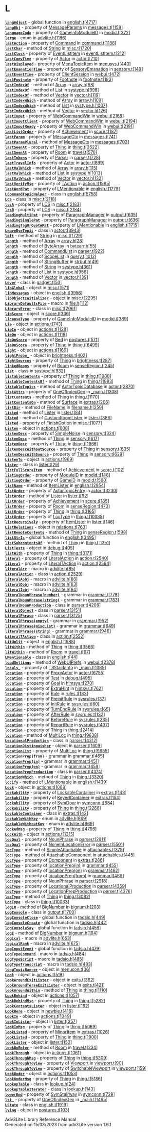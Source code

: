 ---
---
# L

[**`langAdjust`**](../file/english.t.html#langAdjust) - global function
in
[english.t](../file/english.t.html)\[[4717](../source/english.t.html#4717)\]  
[**`langObj`**](../object/MessageParams.html#langObj) - property of
[MessageParams](../object/MessageParams.html) in
[messages.t](../file/messages.t.html)\[[1158](../source/messages.t.html#1158)\]  
[**`languageCode`**](../object/GameInfoModuleID.html#languageCode) -
property of [GameInfoModuleID](../object/GameInfoModuleID.html) in
[modid.t](../file/modid.t.html)\[[372](../source/modid.t.html#372)\]  
[**`large`**](../file/advlite.h.html#large) - enum in
[advlite.h](../file/advlite.h.html)\[[1186](../source/advlite.h.html#1186)\]  
[**`lastAction`**](../object/Command.html#lastAction) - property of
[Command](../object/Command.html) in
[command.t](../file/command.t.html)\[[1188](../source/command.t.html#1188)\]  
[**`lastChar`**](../object/String.html#lastChar) - method of
[String](../object/String.html) in
[misc.t](../file/misc.t.html)\[[1720](../source/misc.t.html#1720)\]  
[**`lastClock`**](../object/EventListItem.html#lastClock) - property of
[EventListItem](../object/EventListItem.html) in
[eventListItem.t](../file/eventListItem.t.html)\[[212](../source/eventListItem.t.html#212)\]  
[**`lastConvTime`**](../object/Actor.html#lastConvTime) - property of
[Actor](../object/Actor.html) in
[actor.t](../file/actor.t.html)\[[710](../source/actor.t.html#710)\]  
[**`lastDisplayed`**](../object/MenuTopicItem.html#lastDisplayed) -
property of [MenuTopicItem](../object/MenuTopicItem.html) in
[menusys.t](../file/menusys.t.html)\[[440](../source/menusys.t.html#440)\]  
[**`lastEmanationTime`**](../object/SensoryEmanation.html#lastEmanationTime) -
property of [SensoryEmanation](../object/SensoryEmanation.html) in
[sensory.t](../file/sensory.t.html)\[[149](../source/sensory.t.html#149)\]  
[**`lastEventTime`**](../object/ClientSession.html#lastEventTime) -
property of [ClientSession](../object/ClientSession.html) in
[webui.t](../file/webui.t.html)\[[472](../source/webui.t.html#472)\]  
[**`lastFootnote`**](../object/Footnote.html#lastFootnote) - property of
[Footnote](../object/Footnote.html) in
[footnote.t](../file/footnote.t.html)\[[183](../source/footnote.t.html#183)\]  
[**`lastIndexOf`**](../object/Array.html#lastIndexOf) - method of
[Array](../object/Array.html) in
[array.h](../file/array.h.html)\[[98](../source/array.h.html#98)\]  
[**`lastIndexOf`**](../object/List.html#lastIndexOf) - method of
[List](../object/List.html) in
[systype.h](../file/systype.h.html)\[[996](../source/systype.h.html#996)\]  
[**`lastIndexOf`**](../object/Vector.html#lastIndexOf) - method of
[Vector](../object/Vector.html) in
[vector.h](../file/vector.h.html)\[[116](../source/vector.h.html#116)\]  
[**`lastIndexWhich`**](../object/Array.html#lastIndexWhich) - method of
[Array](../object/Array.html) in
[array.h](../file/array.h.html)\[[109](../source/array.h.html#109)\]  
[**`lastIndexWhich`**](../object/List.html#lastIndexWhich) - method of
[List](../object/List.html) in
[systype.h](../file/systype.h.html)\[[1007](../source/systype.h.html#1007)\]  
[**`lastIndexWhich`**](../object/Vector.html#lastIndexWhich) - method of
[Vector](../object/Vector.html) in
[vector.h](../file/vector.h.html)\[[126](../source/vector.h.html#126)\]  
[**`lastInput`**](../object/WebCommandWin.html#lastInput) - property of
[WebCommandWin](../object/WebCommandWin.html) in
[webui.t](../file/webui.t.html)\[[2188](../source/webui.t.html#2188)\]  
[**`lastInputClient`**](../object/WebCommandWin.html#lastInputClient) -
property of [WebCommandWin](../object/WebCommandWin.html) in
[webui.t](../file/webui.t.html)\[[2194](../source/webui.t.html#2194)\]  
[**`lastInputReady`**](../object/WebCommandWin.html#lastInputReady) -
property of [WebCommandWin](../object/WebCommandWin.html) in
[webui.t](../file/webui.t.html)\[[2191](../source/webui.t.html#2191)\]  
[**`lastListOrder`**](../object/Achievement.html#lastListOrder) -
property of [Achievement](../object/Achievement.html) in
[score.t](../file/score.t.html)\[[187](../source/score.t.html#187)\]  
[**`lastParam`**](../object/MessageCtx.html#lastParam) - property of
[MessageCtx](../object/MessageCtx.html) in
[messages.t](../file/messages.t.html)\[[741](../source/messages.t.html#741)\]  
[**`lastParamPlural`**](../object/MessageCtx.html#lastParamPlural) -
method of [MessageCtx](../object/MessageCtx.html) in
[messages.t](../file/messages.t.html)\[[703](../source/messages.t.html#703)\]  
[**`lastSeenAt`**](../object/Thing.html#lastSeenAt) - property of
[Thing](../object/Thing.html) in
[thing.t](../file/thing.t.html)\[[3622](../source/thing.t.html#3622)\]  
[**`lastSeenAt`**](../object/Room.html#lastSeenAt) - property of
[Room](../object/Room.html) in
[travel.t](../file/travel.t.html)\[[570](../source/travel.t.html#570)\]  
[**`lastTokens`**](../object/Parser.html#lastTokens) - property of
[Parser](../object/Parser.html) in
[parser.t](../file/parser.t.html)\[[728](../source/parser.t.html#728)\]  
[**`lastTravelInfo`**](../object/Actor.html#lastTravelInfo) - property
of [Actor](../object/Actor.html) in
[actor.t](../file/actor.t.html)\[[899](../source/actor.t.html#899)\]  
[**`lastValWhich`**](../object/Array.html#lastValWhich) - method of
[Array](../object/Array.html) in
[array.h](../file/array.h.html)\[[115](../source/array.h.html#115)\]  
[**`lastValWhich`**](../object/List.html#lastValWhich) - method of
[List](../object/List.html) in
[systype.h](../file/systype.h.html)\[[1013](../source/systype.h.html#1013)\]  
[**`lastValWhich`**](../object/Vector.html#lastValWhich) - method of
[Vector](../object/Vector.html) in
[vector.h](../file/vector.h.html)\[[132](../source/vector.h.html#132)\]  
[**`lastVerifyMsg`**](../object/TAction.html#lastVerifyMsg) - property
of [TAction](../object/TAction.html) in
[action.t](../file/action.t.html)\[[1585](../source/action.t.html#1585)\]  
[**`lastWordPat`**](../object/LMentionable.html#lastWordPat) - property
of [LMentionable](../object/LMentionable.html) in
[english.t](../file/english.t.html)\[[1779](../source/english.t.html#1779)\]  
[**`LCommandTopicHelper`**](../object/LCommandTopicHelper.html) - class
in
[english.t](../file/english.t.html)\[[5758](../source/english.t.html#5758)\]  
[**`LCS`**](../object/LCS.html) - class in
[misc.t](../file/misc.t.html)\[[2118](../source/misc.t.html#2118)\]  
[**`lcsA`**](../object/LCS.html#lcsA) - property of
[LCS](../object/LCS.html) in
[misc.t](../file/misc.t.html)\[[2183](../source/misc.t.html#2183)\]  
[**`lcsB`**](../object/LCS.html#lcsB) - property of
[LCS](../object/LCS.html) in
[misc.t](../file/misc.t.html)\[[2184](../source/misc.t.html#2184)\]  
[**`leadingMultiPat`**](../object/ParagraphManager.html#leadingMultiPat) -
property of [ParagraphManager](../object/ParagraphManager.html) in
[output.t](../file/output.t.html)\[[635](../source/output.t.html#635)\]  
[**`leadingSinglePat`**](../object/ParagraphManager.html#leadingSinglePat) -
property of [ParagraphManager](../object/ParagraphManager.html) in
[output.t](../file/output.t.html)\[[636](../source/output.t.html#636)\]  
[**`leadingTagOrQuotePat`**](../object/LMentionable.html#leadingTagOrQuotePat) -
property of [LMentionable](../object/LMentionable.html) in
[english.t](../file/english.t.html)\[[1715](../source/english.t.html#1715)\]  
[**`LeaveByeTopic`**](../object/LeaveByeTopic.html) - class in
[actor.t](../file/actor.t.html)\[[3943](../source/actor.t.html#3943)\]  
[**`left`**](../object/String.html#left) - method of
[String](../object/String.html) in
[misc.t](../file/misc.t.html)\[[1729](../source/misc.t.html#1729)\]  
[**`length`**](../object/Array.html#length) - method of
[Array](../object/Array.html) in
[array.h](../file/array.h.html)\[[28](../source/array.h.html#28)\]  
[**`length`**](../object/ByteArray.html#length) - method of
[ByteArray](../object/ByteArray.html) in
[bytearr.h](../file/bytearr.h.html)\[[55](../source/bytearr.h.html#55)\]  
[**`length`**](../object/CommandList.html#length) - method of
[CommandList](../object/CommandList.html) in
[parser.t](../file/parser.t.html)\[[922](../source/parser.t.html#922)\]  
[**`length`**](../object/ScopeList.html#length) - method of
[ScopeList](../object/ScopeList.html) in
[query.t](../file/query.t.html)\[[1012](../source/query.t.html#1012)\]  
[**`length`**](../object/StringBuffer.html#length) - method of
[StringBuffer](../object/StringBuffer.html) in
[strbuf.h](../file/strbuf.h.html)\[[49](../source/strbuf.h.html#49)\]  
[**`length`**](../object/String.html#length) - method of
[String](../object/String.html) in
[systype.h](../file/systype.h.html)\[[361](../source/systype.h.html#361)\]  
[**`length`**](../object/List.html#length) - method of
[List](../object/List.html) in
[systype.h](../file/systype.h.html)\[[956](../source/systype.h.html#956)\]  
[**`length`**](../object/Vector.html#length) - method of
[Vector](../object/Vector.html) in
[vector.h](../file/vector.h.html)\[[39](../source/vector.h.html#39)\]  
[**`Lever`**](../object/Lever.html) - class in
[gadget.t](../file/gadget.t.html)\[[50](../source/gadget.t.html#50)\]  
[**`libGlobal`**](../object/libGlobal.html) - object in
[misc.t](../file/misc.t.html)\[[571](../source/misc.t.html#571)\]  
[**`libMessages`**](../object/libMessages.html) - object in
[english.t](../file/english.t.html)\[[3956](../source/english.t.html#3956)\]  
[**`libObjectInitializer`**](../object/libObjectInitializer.html) -
object in
[misc.t](../file/misc.t.html)\[[2295](../source/misc.t.html#2295)\]  
[**`LibraryDefaultsFile`**](../file/file.h.html#LibraryDefaultsFile) -
macro in
[file.h](../file/file.h.html)\[[112](../source/file.h.html#112)\]  
[**`LibraryError`**](../object/LibraryError.html) - class in
[misc.t](../file/misc.t.html)\[[2061](../source/misc.t.html#2061)\]  
[**`libScore`**](../object/libScore.html) - object in
[score.t](../file/score.t.html)\[[336](../source/score.t.html#336)\]  
[**`licenseType`**](../object/GameInfoModuleID.html#licenseType) -
property of [GameInfoModuleID](../object/GameInfoModuleID.html) in
[modid.t](../file/modid.t.html)\[[389](../source/modid.t.html#389)\]  
[**`Lie`**](../object/Lie.html) - object in
[actions.t](../file/actions.t.html)\[[743](../source/actions.t.html#743)\]  
[**`LieIn`**](../object/LieIn.html) - object in
[actions.t](../file/actions.t.html)\[[1128](../source/actions.t.html#1128)\]  
[**`LieOn`**](../object/LieOn.html) - object in
[actions.t](../file/actions.t.html)\[[1118](../source/actions.t.html#1118)\]  
[**`lieOnScore`**](../object/Bed.html#lieOnScore) - property of
[Bed](../object/Bed.html) in
[postures.t](../file/postures.t.html)\[[571](../source/postures.t.html#571)\]  
[**`lieOnScore`**](../object/Thing.html#lieOnScore) - property of
[Thing](../object/Thing.html) in
[thing.t](../file/thing.t.html)\[[6499](../source/thing.t.html#6499)\]  
[**`Light`**](../object/Light.html) - object in
[actions.t](../file/actions.t.html)\[[1169](../source/actions.t.html#1169)\]  
[**`lightProbe_`**](../object/lightProbe_.html) - object in
[brightness.t](../file/brightness.t.html)\[[402](../source/brightness.t.html#402)\]  
[**`lightSources`**](../object/Thing.html#lightSources) - property of
[Thing](../object/Thing.html) in
[brightness.t](../file/brightness.t.html)\[[287](../source/brightness.t.html#287)\]  
[**`linkedRooms`**](../object/Room.html#linkedRooms) - property of
[Room](../object/Room.html) in
[senseRegion.t](../file/senseRegion.t.html)\[[245](../source/senseRegion.t.html#245)\]  
[**`List`**](../object/List.html) - class in
[systype.h](../file/systype.h.html)\[[932](../source/systype.h.html#932)\]  
[**`listableContents`**](../object/Thing.html#listableContents) -
property of [Thing](../object/Thing.html) in
[thing.t](../file/thing.t.html)\[[1980](../source/thing.t.html#1980)\]  
[**`listableContentsOf`**](../object/Thing.html#listableContentsOf) -
method of [Thing](../object/Thing.html) in
[thing.t](../file/thing.t.html)\[[1983](../source/thing.t.html#1983)\]  
[**`listableTopics`**](../object/ActorTopicDatabase.html#listableTopics) -
method of [ActorTopicDatabase](../object/ActorTopicDatabase.html) in
[actor.t](../file/actor.t.html)\[[2870](../source/actor.t.html#2870)\]  
[**`listAttrs`**](../object/OneOfIndexGen.html#listAttrs) - property of
[OneOfIndexGen](../object/OneOfIndexGen.html) in
[\_main.t](../file/_main.t.html)\[[1308](../source/_main.t.html#1308)\]  
[**`listContents`**](../object/Thing.html#listContents) - method of
[Thing](../object/Thing.html) in
[thing.t](../file/thing.t.html)\[[1170](../source/thing.t.html#1170)\]  
[**`listContentsOn`**](../object/Surface.html#listContentsOn) - method
of [Surface](../object/Surface.html) in
[extras.t](../file/extras.t.html)\[[206](../source/extras.t.html#206)\]  
[**`listDir`**](../object/FileName.html#listDir) - method of
[FileName](../object/FileName.html) in
[filename.h](../file/filename.h.html)\[[259](../source/filename.h.html#259)\]  
[**`listed`**](../object/Lister.html#listed) - method of
[Lister](../object/Lister.html) in
[lister.t](../file/lister.t.html)\[[84](../source/lister.t.html#84)\]  
[**`listed`**](../object/CustomRoomLister.html#listed) - method of
[CustomRoomLister](../object/CustomRoomLister.html) in
[lister.t](../file/lister.t.html)\[[386](../source/lister.t.html#386)\]  
[**`listed`**](../object/FinishOption.html#listed) - property of
[FinishOption](../object/FinishOption.html) in
[misc.t](../file/misc.t.html)\[[1077](../source/misc.t.html#1077)\]  
[**`Listen`**](../object/Listen.html) - object in
[actions.t](../file/actions.t.html)\[[608](../source/actions.t.html#608)\]  
[**`listenDesc`**](../object/SimpleNoise.html#listenDesc) - property of
[SimpleNoise](../object/SimpleNoise.html) in
[sensory.t](../file/sensory.t.html)\[[324](../source/sensory.t.html#324)\]  
[**`listenDesc`**](../object/Thing.html#listenDesc) - method of
[Thing](../object/Thing.html) in
[sensory.t](../file/sensory.t.html)\[[617](../source/sensory.t.html#617)\]  
[**`listenDesc`**](../object/Thing.html#listenDesc) - property of
[Thing](../object/Thing.html) in
[thing.t](../file/thing.t.html)\[[1966](../source/thing.t.html#1966)\]  
[**`listenDescWithoutSource`**](../object/Thing.html#listenDescWithoutSource) -
property of [Thing](../object/Thing.html) in
[sensory.t](../file/sensory.t.html)\[[635](../source/sensory.t.html#635)\]  
[**`listenDescWithSource`**](../object/Thing.html#listenDescWithSource) -
property of [Thing](../object/Thing.html) in
[sensory.t](../file/sensory.t.html)\[[629](../source/sensory.t.html#629)\]  
[**`ListenTo`**](../object/ListenTo.html) - object in
[actions.t](../file/actions.t.html)\[[969](../source/actions.t.html#969)\]  
[**`Lister`**](../object/Lister.html) - class in
[lister.t](../file/lister.t.html)\[[29](../source/lister.t.html#29)\]  
[**`listFullScoreItem`**](../object/Achievement.html#listFullScoreItem) -
method of [Achievement](../object/Achievement.html) in
[score.t](../file/score.t.html)\[[102](../source/score.t.html#102)\]  
[**`listingOrder`**](../object/ModuleID.html#listingOrder) - property of
[ModuleID](../object/ModuleID.html) in
[modid.t](../file/modid.t.html)\[[148](../source/modid.t.html#148)\]  
[**`listingOrder`**](../object/GameID.html#listingOrder) - property of
[GameID](../object/GameID.html) in
[modid.t](../file/modid.t.html)\[[560](../source/modid.t.html#560)\]  
[**`listName`**](../object/ItemLister.html#listName) - method of
[ItemLister](../object/ItemLister.html) in
[english.t](../file/english.t.html)\[[2954](../source/english.t.html#2954)\]  
[**`listOrder`**](../object/ActorTopicEntry.html#listOrder) - property
of [ActorTopicEntry](../object/ActorTopicEntry.html) in
[actor.t](../file/actor.t.html)\[[3230](../source/actor.t.html#3230)\]  
[**`listOrder`**](../object/Lister.html#listOrder) - method of
[Lister](../object/Lister.html) in
[lister.t](../file/lister.t.html)\[[92](../source/lister.t.html#92)\]  
[**`listOrder`**](../object/Achievement.html#listOrder) - property of
[Achievement](../object/Achievement.html) in
[score.t](../file/score.t.html)\[[185](../source/score.t.html#185)\]  
[**`listOrder`**](../object/Room.html#listOrder) - property of
[Room](../object/Room.html) in
[senseRegion.t](../file/senseRegion.t.html)\[[473](../source/senseRegion.t.html#473)\]  
[**`listOrder`**](../object/Thing.html#listOrder) - property of
[Thing](../object/Thing.html) in
[thing.t](../file/thing.t.html)\[[3165](../source/thing.t.html#3165)\]  
[**`listOrder`**](../object/LocType.html#listOrder) - property of
[LocType](../object/LocType.html) in
[thing.t](../file/thing.t.html)\[[10035](../source/thing.t.html#10035)\]  
[**`listRecursively`**](../object/ItemLister.html#listRecursively) -
property of [ItemLister](../object/ItemLister.html) in
[lister.t](../file/lister.t.html)\[[146](../source/lister.t.html#146)\]  
[**`ListRelations`**](../object/ListRelations.html) - object in
[relations.t](../file/relations.t.html)\[[763](../source/relations.t.html#763)\]  
[**`listRemoteContents`**](../object/Thing.html#listRemoteContents) -
method of [Thing](../object/Thing.html) in
[senseRegion.t](../file/senseRegion.t.html)\[[598](../source/senseRegion.t.html#598)\]  
[**`listStrIs`**](../file/english.t.html#listStrIs) - global function in
[english.t](../file/english.t.html)\[[3495](../source/english.t.html#3495)\]  
[**`listSubcontentsOf`**](../object/Thing.html#listSubcontentsOf) -
method of [Thing](../object/Thing.html) in
[thing.t](../file/thing.t.html)\[[1351](../source/thing.t.html#1351)\]  
[**`ListTests`**](../object/ListTests.html) - object in
[debug.t](../file/debug.t.html)\[[405](../source/debug.t.html#405)\]  
[**`listWith`**](../object/Thing.html#listWith) - property of
[Thing](../object/Thing.html) in
[thing.t](../file/thing.t.html)\[[3171](../source/thing.t.html#3171)\]  
[**`literal`**](../object/LiteralAction.html#literal) - property of
[LiteralAction](../object/LiteralAction.html) in
[action.t](../file/action.t.html)\[[2540](../source/action.t.html#2540)\]  
[**`literal`**](../object/LiteralTAction.html#literal) - property of
[LiteralTAction](../object/LiteralTAction.html) in
[action.t](../file/action.t.html)\[[2594](../source/action.t.html#2594)\]  
[**`literalAcc`**](../file/advlite.h.html#literalAcc) - macro in
[advlite.h](../file/advlite.h.html)\[[85](../source/advlite.h.html#85)\]  
[**`LiteralAction`**](../object/LiteralAction.html) - class in
[action.t](../file/action.t.html)\[[2529](../source/action.t.html#2529)\]  
[**`literalAobj`**](../file/advlite.h.html#literalAobj) - macro in
[advlite.h](../file/advlite.h.html)\[[86](../source/advlite.h.html#86)\]  
[**`literalDobj`**](../file/advlite.h.html#literalDobj) - macro in
[advlite.h](../file/advlite.h.html)\[[83](../source/advlite.h.html#83)\]  
[**`literalIobj`**](../file/advlite.h.html#literalIobj) - macro in
[advlite.h](../file/advlite.h.html)\[[84](../source/advlite.h.html#84)\]  
[**`literalNounPhrase(number)`**](../object/literalNounPhrase(number).html) -
grammar in
[grammar.t](../file/grammar.t.html)\[[778](../source/grammar.t.html#778)\]  
[**`literalNounPhrase(string)`**](../object/literalNounPhrase(string).html) -
grammar in
[grammar.t](../file/grammar.t.html)\[[783](../source/grammar.t.html#783)\]  
[**`LiteralNounProduction`**](../object/LiteralNounProduction.html) -
class in
[parser.t](../file/parser.t.html)\[[4206](../source/parser.t.html#4206)\]  
[**`LiteralObject`**](../object/LiteralObject.html) - class in
[parser.t](../file/parser.t.html)\[[3151](../source/parser.t.html#3151)\]  
[**`LiteralPhrase`**](../object/LiteralPhrase.html) - class in
[parser.t](../file/parser.t.html)\[[3125](../source/parser.t.html#3125)\]  
[**`literalPhrase(empty)`**](../object/literalPhrase(empty).html) -
grammar in
[grammar.t](../file/grammar.t.html)\[[952](../source/grammar.t.html#952)\]  
[**`literalPhrase(miscList)`**](../object/literalPhrase(miscList).html) -
grammar in
[grammar.t](../file/grammar.t.html)\[[949](../source/grammar.t.html#949)\]  
[**`literalPhrase(string)`**](../object/literalPhrase(string).html) -
grammar in
[grammar.t](../file/grammar.t.html)\[[946](../source/grammar.t.html#946)\]  
[**`LiteralTAction`**](../object/LiteralTAction.html) - class in
[action.t](../file/action.t.html)\[[2552](../source/action.t.html#2552)\]  
[**`LitUnlit`**](../object/LitUnlit.html) - object in
[english.t](../file/english.t.html)\[[1988](../source/english.t.html#1988)\]  
[**`litWithin`**](../object/Thing.html#litWithin) - method of
[Thing](../object/Thing.html) in
[thing.t](../file/thing.t.html)\[[3566](../source/thing.t.html#3566)\]  
[**`litWithin`**](../object/Room.html#litWithin) - method of
[Room](../object/Room.html) in
[travel.t](../file/travel.t.html)\[[97](../source/travel.t.html#97)\]  
[**`LMentionable`**](../object/LMentionable.html) - class in
[english.t](../file/english.t.html)\[[44](../source/english.t.html#44)\]  
[**`loadSettings`**](../object/WebUIPrefs.html#loadSettings) - method of
[WebUIPrefs](../object/WebUIPrefs.html) in
[webui.t](../file/webui.t.html)\[[2378](../source/webui.t.html#2378)\]  
[**`locals_`**](../object/T3StackInfo.html#locals_) - property of
[T3StackInfo](../object/T3StackInfo.html) in
[\_main.t](../file/_main.t.html)\[[1085](../source/_main.t.html#1085)\]  
[**`location`**](../object/ProxyActor.html#location) - property of
[ProxyActor](../object/ProxyActor.html) in
[actor.t](../file/actor.t.html)\[[6755](../source/actor.t.html#6755)\]  
[**`location`**](../object/Test.html#location) - property of
[Test](../object/Test.html) in
[debug.t](../file/debug.t.html)\[[495](../source/debug.t.html#495)\]  
[**`location`**](../object/Goal.html#location) - property of
[Goal](../object/Goal.html) in
[hintsys.t](../file/hintsys.t.html)\[[270](../source/hintsys.t.html#270)\]  
[**`location`**](../object/ExtraHint.html#location) - property of
[ExtraHint](../object/ExtraHint.html) in
[hintsys.t](../file/hintsys.t.html)\[[762](../source/hintsys.t.html#762)\]  
[**`location`**](../object/Rule.html#location) - property of
[Rule](../object/Rule.html) in
[rules.t](../file/rules.t.html)\[[183](../source/rules.t.html#183)\]  
[**`location`**](../object/PreinitRule.html#location) - property of
[PreinitRule](../object/PreinitRule.html) in
[sysrules.t](../file/sysrules.t.html)\[[37](../source/sysrules.t.html#37)\]  
[**`location`**](../object/InitRule.html#location) - property of
[InitRule](../object/InitRule.html) in
[sysrules.t](../file/sysrules.t.html)\[[60](../source/sysrules.t.html#60)\]  
[**`location`**](../object/TurnEndRule.html#location) - property of
[TurnEndRule](../object/TurnEndRule.html) in
[sysrules.t](../file/sysrules.t.html)\[[65](../source/sysrules.t.html#65)\]  
[**`location`**](../object/AfterRule.html#location) - property of
[AfterRule](../object/AfterRule.html) in
[sysrules.t](../file/sysrules.t.html)\[[132](../source/sysrules.t.html#132)\]  
[**`location`**](../object/BeforeRule.html#location) - property of
[BeforeRule](../object/BeforeRule.html) in
[sysrules.t](../file/sysrules.t.html)\[[235](../source/sysrules.t.html#235)\]  
[**`location`**](../object/ReportRule.html#location) - property of
[ReportRule](../object/ReportRule.html) in
[sysrules.t](../file/sysrules.t.html)\[[437](../source/sysrules.t.html#437)\]  
[**`location`**](../object/Thing.html#location) - property of
[Thing](../object/Thing.html) in
[thing.t](../file/thing.t.html)\[[2414](../source/thing.t.html#2414)\]  
[**`location`**](../object/MultiLoc.html#location) - method of
[MultiLoc](../object/MultiLoc.html) in
[thing.t](../file/thing.t.html)\[[9838](../source/thing.t.html#9838)\]  
[**`LocationalProduction`**](../object/LocationalProduction.html) -
class in
[parser.t](../file/parser.t.html)\[[4312](../source/parser.t.html#4312)\]  
[**`locationDistinguisher`**](../object/locationDistinguisher.html) -
object in
[parser.t](../file/parser.t.html)\[[1609](../source/parser.t.html#1609)\]  
[**`locationList`**](../object/MultiLoc.html#locationList) - property of
[MultiLoc](../object/MultiLoc.html) in
[thing.t](../file/thing.t.html)\[[9655](../source/thing.t.html#9655)\]  
[**`locationPrep(from)`**](../object/locationPrep(from).html) - grammar
in
[grammar.t](../file/grammar.t.html)\[[465](../source/grammar.t.html#465)\]  
[**`locationPrep(in)`**](../object/locationPrep(in).html) - grammar in
[grammar.t](../file/grammar.t.html)\[[451](../source/grammar.t.html#451)\]  
[**`locationPrep(on)`**](../object/locationPrep(on).html) - grammar in
[grammar.t](../file/grammar.t.html)\[[458](../source/grammar.t.html#458)\]  
[**`LocationPrepProduction`**](../object/LocationPrepProduction.html) -
class in
[parser.t](../file/parser.t.html)\[[4374](../source/parser.t.html#4374)\]  
[**`locationWhich`**](../object/Thing.html#locationWhich) - method of
[Thing](../object/Thing.html) in
[thing.t](../file/thing.t.html)\[[3320](../source/thing.t.html#3320)\]  
[**`locify`**](../object/LMentionable.html#locify) - method of
[LMentionable](../object/LMentionable.html) in
[english.t](../file/english.t.html)\[[1439](../source/english.t.html#1439)\]  
[**`Lock`**](../object/Lock.html) - object in
[actions.t](../file/actions.t.html)\[[1068](../source/actions.t.html#1068)\]  
[**`lockability`**](../object/LockableContainer.html#lockability) -
property of [LockableContainer](../object/LockableContainer.html) in
[extras.t](../file/extras.t.html)\[[143](../source/extras.t.html#143)\]  
[**`lockability`**](../object/KeyedContainer.html#lockability) -
property of [KeyedContainer](../object/KeyedContainer.html) in
[extras.t](../file/extras.t.html)\[[154](../source/extras.t.html#154)\]  
[**`lockability`**](../object/SymDoor.html#lockability) - property of
[SymDoor](../object/SymDoor.html) in
[symconn.t](../file/symconn.t.html)\[[684](../source/symconn.t.html#684)\]  
[**`lockability`**](../object/Thing.html#lockability) - property of
[Thing](../object/Thing.html) in
[thing.t](../file/thing.t.html)\[[2266](../source/thing.t.html#2266)\]  
[**`LockableContainer`**](../object/LockableContainer.html) - class in
[extras.t](../file/extras.t.html)\[[142](../source/extras.t.html#142)\]  
[**`lockableWithKey`**](../file/advlite.h.html#lockableWithKey) - enum
in
[advlite.h](../file/advlite.h.html)\[[869](../source/advlite.h.html#869)\]  
[**`lockableWithoutKey`**](../file/advlite.h.html#lockableWithoutKey) -
enum in
[advlite.h](../file/advlite.h.html)\[[869](../source/advlite.h.html#869)\]  
[**`lockedMsg`**](../object/Thing.html#lockedMsg) - property of
[Thing](../object/Thing.html) in
[thing.t](../file/thing.t.html)\[[4796](../source/thing.t.html#4796)\]  
[**`LockWith`**](../object/LockWith.html) - object in
[actions.t](../file/actions.t.html)\[[1315](../source/actions.t.html#1315)\]  
[**`locQual`**](../object/NounPhrase.html#locQual) - property of
[NounPhrase](../object/NounPhrase.html) in
[parser.t](../file/parser.t.html)\[[2911](../source/parser.t.html#2911)\]  
[**`locQual`**](../object/NoneInLocationError.html#locQual) - property
of [NoneInLocationError](../object/NoneInLocationError.html) in
[parser.t](../file/parser.t.html)\[[5501](../source/parser.t.html#5501)\]  
[**`locType`**](../object/SimpleAttachable.html#locType) - method of
[SimpleAttachable](../object/SimpleAttachable.html) in
[attachables.t](../file/attachables.t.html)\[[375](../source/attachables.t.html#375)\]  
[**`locType`**](../object/AttachableComponent.html#locType) - method of
[AttachableComponent](../object/AttachableComponent.html) in
[attachables.t](../file/attachables.t.html)\[[445](../source/attachables.t.html#445)\]  
[**`locType`**](../object/Component.html#locType) - property of
[Component](../object/Component.html) in
[extras.t](../file/extras.t.html)\[[286](../source/extras.t.html#286)\]  
[**`locType`**](../object/locationPrep(in).html#locType) - property of
[locationPrep(in)](../object/locationPrep(in).html) in
[grammar.t](../file/grammar.t.html)\[[455](../source/grammar.t.html#455)\]  
[**`locType`**](../object/locationPrep(on).html#locType) - property of
[locationPrep(on)](../object/locationPrep(on).html) in
[grammar.t](../file/grammar.t.html)\[[462](../source/grammar.t.html#462)\]  
[**`locType`**](../object/locationPrep(from).html#locType) - property of
[locationPrep(from)](../object/locationPrep(from).html) in
[grammar.t](../file/grammar.t.html)\[[469](../source/grammar.t.html#469)\]  
[**`locType`**](../object/NounPhrase.html#locType) - property of
[NounPhrase](../object/NounPhrase.html) in
[parser.t](../file/parser.t.html)\[[2918](../source/parser.t.html#2918)\]  
[**`locType`**](../object/LocationalProduction.html#locType) - property
of [LocationalProduction](../object/LocationalProduction.html) in
[parser.t](../file/parser.t.html)\[[4359](../source/parser.t.html#4359)\]  
[**`locType`**](../object/LocationPrepProduction.html#locType) -
property of
[LocationPrepProduction](../object/LocationPrepProduction.html) in
[parser.t](../file/parser.t.html)\[[4376](../source/parser.t.html#4376)\]  
[**`locType`**](../object/Thing.html#locType) - method of
[Thing](../object/Thing.html) in
[thing.t](../file/thing.t.html)\[[3082](../source/thing.t.html#3082)\]  
[**`LocType`**](../object/LocType.html) - class in
[thing.t](../file/thing.t.html)\[[10033](../source/thing.t.html#10033)\]  
[**`log10`**](../object/BigNumber.html#log10) - method of
[BigNumber](../object/BigNumber.html) in
[bignum.h](../file/bignum.h.html)\[[203](../source/bignum.h.html#203)\]  
[**`LogConsole`**](../object/LogConsole.html) - class in
[output.t](../file/output.t.html)\[[1700](../source/output.t.html#1700)\]  
[**`logConsoleClose`**](../file/tadsio.h.html#logConsoleClose) - global
function in
[tadsio.h](../file/tadsio.h.html)\[[449](../source/tadsio.h.html#449)\]  
[**`logConsoleCreate`**](../file/tadsio.h.html#logConsoleCreate) -
global function in
[tadsio.h](../file/tadsio.h.html)\[[442](../source/tadsio.h.html#442)\]  
[**`logConsoleSay`**](../file/tadsio.h.html#logConsoleSay) - global
function in
[tadsio.h](../file/tadsio.h.html)\[[456](../source/tadsio.h.html#456)\]  
[**`logE`**](../object/BigNumber.html#logE) - method of
[BigNumber](../object/BigNumber.html) in
[bignum.h](../file/bignum.h.html)\[[194](../source/bignum.h.html#194)\]  
[**`logical`**](../file/advlite.h.html#logical) - macro in
[advlite.h](../file/advlite.h.html)\[[653](../source/advlite.h.html#653)\]  
[**`logicalRank`**](../file/advlite.h.html#logicalRank) - macro in
[advlite.h](../file/advlite.h.html)\[[675](../source/advlite.h.html#675)\]  
[**`logInputEvent`**](../file/tadsio.h.html#logInputEvent) - global
function in
[tadsio.h](../file/tadsio.h.html)\[[479](../source/tadsio.h.html#479)\]  
[**`LogTypeCommand`**](../file/tadsio.h.html#LogTypeCommand) - macro in
[tadsio.h](../file/tadsio.h.html)\[[484](../source/tadsio.h.html#484)\]  
[**`LogTypeScript`**](../file/tadsio.h.html#LogTypeScript) - macro in
[tadsio.h](../file/tadsio.h.html)\[[485](../source/tadsio.h.html#485)\]  
[**`LogTypeTranscript`**](../file/tadsio.h.html#LogTypeTranscript) -
macro in
[tadsio.h](../file/tadsio.h.html)\[[483](../source/tadsio.h.html#483)\]  
[**`longTopicBanner`**](../object/longTopicBanner.html) - object in
[menucon.t](../file/menucon.t.html)\[[36](../source/menucon.t.html#36)\]  
[**`Look`**](../object/Look.html) - object in
[actions.t](../file/actions.t.html)\[[518](../source/actions.t.html#518)\]  
[**`lookAroundExitLister`**](../object/lookAroundExitLister.html) -
object in
[exits.t](../file/exits.t.html)\[[392](../source/exits.t.html#392)\]  
[**`lookAroundTerseExitLister`**](../object/lookAroundTerseExitLister.html) -
object in
[exits.t](../file/exits.t.html)\[[421](../source/exits.t.html#421)\]  
[**`lookAroundWithin`**](../object/Thing.html#lookAroundWithin) - method
of [Thing](../object/Thing.html) in
[thing.t](../file/thing.t.html)\[[1110](../source/thing.t.html#1110)\]  
[**`LookBehind`**](../object/LookBehind.html) - object in
[actions.t](../file/actions.t.html)\[[1057](../source/actions.t.html#1057)\]  
[**`lookBehindMsg`**](../object/Thing.html#lookBehindMsg) - property of
[Thing](../object/Thing.html) in
[thing.t](../file/thing.t.html)\[[5282](../source/thing.t.html#5282)\]  
[**`lookContentsLister`**](../object/lookContentsLister.html) - object
in
[lister.t](../file/lister.t.html)\[[162](../source/lister.t.html#162)\]  
[**`LookHere`**](../object/LookHere.html) - object in
[newbie.t](../file/newbie.t.html)\[[416](../source/newbie.t.html#416)\]  
[**`LookIn`**](../object/LookIn.html) - object in
[actions.t](../file/actions.t.html)\[[1049](../source/actions.t.html#1049)\]  
[**`lookInLister`**](../object/lookInLister.html) - object in
[lister.t](../file/lister.t.html)\[[357](../source/lister.t.html#357)\]  
[**`lookInMsg`**](../object/Thing.html#lookInMsg) - property of
[Thing](../object/Thing.html) in
[thing.t](../file/thing.t.html)\[[5069](../source/thing.t.html#5069)\]  
[**`lookListed`**](../object/MinorItem.html#lookListed) - property of
[MinorItem](../object/MinorItem.html) in
[extras.t](../file/extras.t.html)\[[1026](../source/extras.t.html#1026)\]  
[**`lookListed`**](../object/Thing.html#lookListed) - property of
[Thing](../object/Thing.html) in
[thing.t](../file/thing.t.html)\[[1900](../source/thing.t.html#1900)\]  
[**`lookLister`**](../object/lookLister.html) - object in
[lister.t](../file/lister.t.html)\[[153](../source/lister.t.html#153)\]  
[**`lookOnEnter`**](../object/Room.html#lookOnEnter) - method of
[Room](../object/Room.html) in
[travel.t](../file/travel.t.html)\[[234](../source/travel.t.html#234)\]  
[**`LookThrough`**](../object/LookThrough.html) - object in
[actions.t](../file/actions.t.html)\[[1061](../source/actions.t.html#1061)\]  
[**`lookThroughMsg`**](../object/Thing.html#lookThroughMsg) - property
of [Thing](../object/Thing.html) in
[thing.t](../file/thing.t.html)\[[5309](../source/thing.t.html#5309)\]  
[**`lookThroughToView`**](../object/Viewport.html#lookThroughToView) -
property of [Viewport](../object/Viewport.html) in
[viewport.t](../file/viewport.t.html)\[[90](../source/viewport.t.html#90)\]  
[**`lookThroughToView`**](../object/SwitchableViewport.html#lookThroughToView) -
property of [SwitchableViewport](../object/SwitchableViewport.html) in
[viewport.t](../file/viewport.t.html)\[[159](../source/viewport.t.html#159)\]  
[**`LookUnder`**](../object/LookUnder.html) - object in
[actions.t](../file/actions.t.html)\[[1053](../source/actions.t.html#1053)\]  
[**`lookUnderMsg`**](../object/Thing.html#lookUnderMsg) - property of
[Thing](../object/Thing.html) in
[thing.t](../file/thing.t.html)\[[5186](../source/thing.t.html#5186)\]  
[**`LookupTable`**](../object/LookupTable.html) - class in
[lookup.h](../file/lookup.h.html)\[[24](../source/lookup.h.html#24)\]  
[**`LookupTableIterator`**](../object/LookupTableIterator.html) - class
in
[lookup.h](../file/lookup.h.html)\[[143](../source/lookup.h.html#143)\]  
[**`lowerEnd`**](../object/SymStairway.html#lowerEnd) - property of
[SymStairway](../object/SymStairway.html) in
[symconn.t](../file/symconn.t.html)\[[729](../source/symconn.t.html#729)\]  
[**`lst_`**](../object/OneOfIndexGen.html#lst_) - property of
[OneOfIndexGen](../object/OneOfIndexGen.html) in
[\_main.t](../file/_main.t.html)\[[1465](../source/_main.t.html#1465)\]  
[**`LState`**](../object/LState.html) - class in
[english.t](../file/english.t.html)\[[1919](../source/english.t.html#1919)\]  
[**`lying`**](../object/lying.html) - object in
[postures.t](../file/postures.t.html)\[[103](../source/postures.t.html#103)\]  

<div class="ftr">

Adv3Lite Library Reference Manual  
Generated on 15/03/2023 from adv3Lite version 1.6.1

</div>
